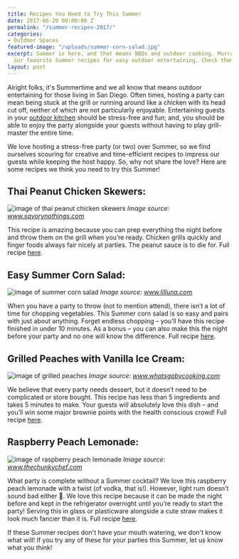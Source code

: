 ```yaml
---
title: Recipes You Need to Try This Summer
date: 2017-06-20 00:00:00 Z
permalink: "/summer-recipes-2017/"
categories:
- Outdoor Spaces
featured-image: "/uploads/summer-corn-salad.jpg"
excerpt: Summer is here, and that means BBQs and outdoor cooking. Murray Lampert shares
  our favorite Summer recipes for easy outdoor entertaining. Check them out!
layout: post
---
```


Alright folks, it's Summertime and we all know that means outdoor entertaining for those living in San Diego. Often times, hosting a party can mean being stuck at the grill or running around like a chicken with its head cut off, neither of which are not particularly enjoyable. Entertaining guests in your [outdoor kitchen](/san-diego-outdoor-kitchen-remodeling) should be stress-free and fun; and, you should be able to enjoy the party alongside your guests without having to play grill-master the entire time.

We love hosting a stress-free party (or two) over Summer, so we find ourselves scouring for creative and time-efficient recipes to impress our guests while keeping the host happy. So, why not share the love? Here are some recipes we think you need to try this Summer!

## Thai Peanut Chicken Skewers:

![image of thai peanut chicken skewers](/uploads/chicken-skewers.jpg "Thai Peanut Chicken Skewers")
_Image source: www.savorynothings.com_

This recipe is amazing because you can prep everything the night before and throw them on the grill when you’re ready. Chicken grills quickly and finger foods always fair nicely at parties. The peanut sauce is to die for. Full recipe [here](https://www.savorynothings.com/chicken-skewers-with-satay-style-peanut-sauce/).

## Easy Summer Corn Salad:

![image of summer corn salad](/uploads/summer-corn-salad.jpg "Summer Corn Salad")
_Image source: www.lilluna.com_

When you have a party to throw (not to mention attend), there isn’t a lot of time for chopping vegetables. This Summer corn salad is so easy and pairs with just about anything. Forget endless chopping – you’ll have this recipe finished in under 10 minutes. As a bonus – you can also make this the night before your party and no one will know the difference. Full recipe [here](https://lilluna.com/summer-corn-salad/).

## Grilled Peaches with Vanilla Ice Cream:

![image of grilled peaches](/uploads/grilled-peaches.jpg "Grilled Peaches")
_Image source: www.whatsgabycooking.com_

We believe that every party needs dessert, but it doesn’t need to be complicated or store bought. This recipe has less than 5 ingredients and takes 5 minutes to make. Your guests will absolutely love this dish – and you’ll win some major brownie points with the health conscious crowd! Full recipe [here](http://whatsgabycooking.com/grilled-peaches-with-vanilla-ice-cream/).

## Raspberry Peach Lemonade:

![image of raspberry peach lemonade](/uploads/raspberry-peach-lemonade.jpg "Raspberry Peach Lemonade")
_Image source: www.thechunkychef.com_

What party is complete without a Summer cocktail? We love this raspberry peach lemonade with a twist (of vodka, that is!). However, light rum doesn’t sound bad either 🙂. We love this recipe because it can be made the night before and kept in the refrigerator overnight until you’re ready to start the party! Serving this in glass or plasticware alongside a cute straw makes it look much fancier than it is. Full recipe [here](http://www.thechunkychef.com/homemade-raspberry-peach-lemonade/).

If these Summer recipes don't have your mouth watering, we don't know what will! If you try any of these for your parties this Summer, let us know what you think!
